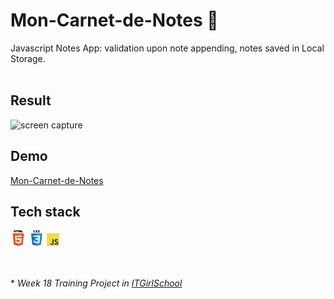 # Mon-Carnet-de-Notes 📔

Javascript Notes App: validation upon note appending, notes saved in Local Storage.
<br><br>

## Result
<img width="35%" alt="screen capture" src="../main/assets/img/captureweb.jpg">

## Demo
[Mon-Carnet-de-Notes]

## Tech stack

<code><img height="25" src="https://raw.githubusercontent.com/github/explore/80688e429a7d4ef2fca1e82350fe8e3517d3494d/topics/html/html.png"></code>
<code><img height="25" src="https://raw.githubusercontent.com/github/explore/80688e429a7d4ef2fca1e82350fe8e3517d3494d/topics/css/css.png"></code>
<code><img height="20" src="https://raw.githubusercontent.com/github/explore/80688e429a7d4ef2fca1e82350fe8e3517d3494d/topics/javascript/javascript.png"></code>




<br><br> 
\* _Week 18 Training Project in [ITGirlSchool]_ 
  

   [ITGirlSchool]: <https://itgirlschool.com/en>
   [Mon-Carnet-de-Notes]: <https://alenagm.github.io/Mon-Carnet-de-Notes/>
